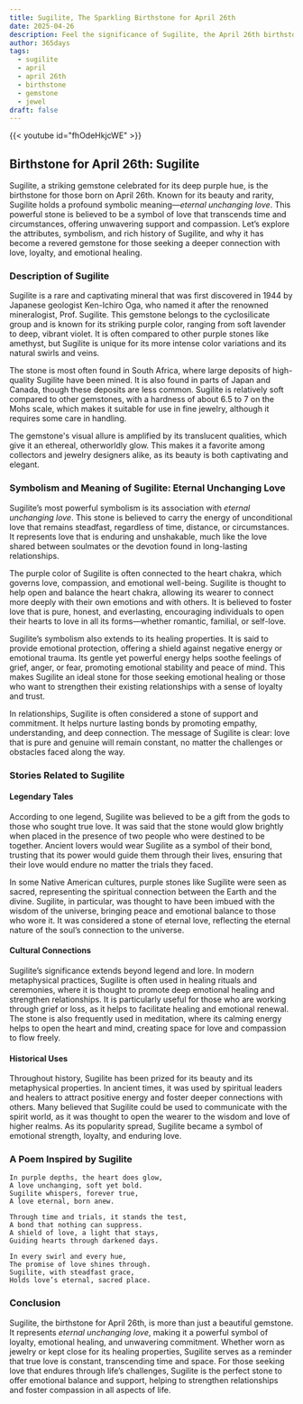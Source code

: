 ```yaml
---
title: Sugilite, The Sparkling Birthstone for April 26th
date: 2025-04-26
description: Feel the significance of Sugilite, the April 26th birthstone symbolizing Eternal unchanging love. Let its beauty and meaning brighten your day.
author: 365days
tags:
  - sugilite
  - april
  - april 26th
  - birthstone
  - gemstone
  - jewel
draft: false
---
```


{{< youtube id="fhOdeHkjcWE" >}}

## Birthstone for April 26th: Sugilite

Sugilite, a striking gemstone celebrated for its deep purple hue, is the birthstone for those born on April 26th. Known for its beauty and rarity, Sugilite holds a profound symbolic meaning—_eternal unchanging love_. This powerful stone is believed to be a symbol of love that transcends time and circumstances, offering unwavering support and compassion. Let’s explore the attributes, symbolism, and rich history of Sugilite, and why it has become a revered gemstone for those seeking a deeper connection with love, loyalty, and emotional healing.

### Description of Sugilite

Sugilite is a rare and captivating mineral that was first discovered in 1944 by Japanese geologist Ken-Ichiro Oga, who named it after the renowned mineralogist, Prof. Sugilite. This gemstone belongs to the cyclosilicate group and is known for its striking purple color, ranging from soft lavender to deep, vibrant violet. It is often compared to other purple stones like amethyst, but Sugilite is unique for its more intense color variations and its natural swirls and veins.

The stone is most often found in South Africa, where large deposits of high-quality Sugilite have been mined. It is also found in parts of Japan and Canada, though these deposits are less common. Sugilite is relatively soft compared to other gemstones, with a hardness of about 6.5 to 7 on the Mohs scale, which makes it suitable for use in fine jewelry, although it requires some care in handling.

The gemstone's visual allure is amplified by its translucent qualities, which give it an ethereal, otherworldly glow. This makes it a favorite among collectors and jewelry designers alike, as its beauty is both captivating and elegant.

### Symbolism and Meaning of Sugilite: Eternal Unchanging Love

Sugilite’s most powerful symbolism is its association with _eternal unchanging love_. This stone is believed to carry the energy of unconditional love that remains steadfast, regardless of time, distance, or circumstances. It represents love that is enduring and unshakable, much like the love shared between soulmates or the devotion found in long-lasting relationships.

The purple color of Sugilite is often connected to the heart chakra, which governs love, compassion, and emotional well-being. Sugilite is thought to help open and balance the heart chakra, allowing its wearer to connect more deeply with their own emotions and with others. It is believed to foster love that is pure, honest, and everlasting, encouraging individuals to open their hearts to love in all its forms—whether romantic, familial, or self-love.

Sugilite’s symbolism also extends to its healing properties. It is said to provide emotional protection, offering a shield against negative energy or emotional trauma. Its gentle yet powerful energy helps soothe feelings of grief, anger, or fear, promoting emotional stability and peace of mind. This makes Sugilite an ideal stone for those seeking emotional healing or those who want to strengthen their existing relationships with a sense of loyalty and trust.

In relationships, Sugilite is often considered a stone of support and commitment. It helps nurture lasting bonds by promoting empathy, understanding, and deep connection. The message of Sugilite is clear: love that is pure and genuine will remain constant, no matter the challenges or obstacles faced along the way.

### Stories Related to Sugilite

#### Legendary Tales

According to one legend, Sugilite was believed to be a gift from the gods to those who sought true love. It was said that the stone would glow brightly when placed in the presence of two people who were destined to be together. Ancient lovers would wear Sugilite as a symbol of their bond, trusting that its power would guide them through their lives, ensuring that their love would endure no matter the trials they faced.

In some Native American cultures, purple stones like Sugilite were seen as sacred, representing the spiritual connection between the Earth and the divine. Sugilite, in particular, was thought to have been imbued with the wisdom of the universe, bringing peace and emotional balance to those who wore it. It was considered a stone of eternal love, reflecting the eternal nature of the soul’s connection to the universe.

#### Cultural Connections

Sugilite’s significance extends beyond legend and lore. In modern metaphysical practices, Sugilite is often used in healing rituals and ceremonies, where it is thought to promote deep emotional healing and strengthen relationships. It is particularly useful for those who are working through grief or loss, as it helps to facilitate healing and emotional renewal. The stone is also frequently used in meditation, where its calming energy helps to open the heart and mind, creating space for love and compassion to flow freely.

#### Historical Uses

Throughout history, Sugilite has been prized for its beauty and its metaphysical properties. In ancient times, it was used by spiritual leaders and healers to attract positive energy and foster deeper connections with others. Many believed that Sugilite could be used to communicate with the spirit world, as it was thought to open the wearer to the wisdom and love of higher realms. As its popularity spread, Sugilite became a symbol of emotional strength, loyalty, and enduring love.

### A Poem Inspired by Sugilite

```
In purple depths, the heart does glow,  
A love unchanging, soft yet bold.  
Sugilite whispers, forever true,  
A love eternal, born anew.  

Through time and trials, it stands the test,  
A bond that nothing can suppress.  
A shield of love, a light that stays,  
Guiding hearts through darkened days.  

In every swirl and every hue,  
The promise of love shines through.  
Sugilite, with steadfast grace,  
Holds love’s eternal, sacred place.  
```

### Conclusion

Sugilite, the birthstone for April 26th, is more than just a beautiful gemstone. It represents _eternal unchanging love_, making it a powerful symbol of loyalty, emotional healing, and unwavering commitment. Whether worn as jewelry or kept close for its healing properties, Sugilite serves as a reminder that true love is constant, transcending time and space. For those seeking love that endures through life’s challenges, Sugilite is the perfect stone to offer emotional balance and support, helping to strengthen relationships and foster compassion in all aspects of life.